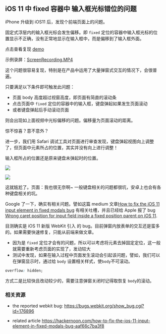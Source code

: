 ## iOS 11 中 fixed 容器中 输入框光标错位的问题

iPhone 升级到 iOS11 后，发现个前端页面上的问题。

固定式浮层内的输入框光标会发生偏移。即 `fixed` 定位的容器中输入框光标的位置显示不正确，没有正常地显示在输入框中，而是偏移到了输入框外面。

点击查看复现 [demo](https://wayou.github.io/assets/webkit-fixed-input-issue/src/index.html) 

示例录屏：[ScreenRecording.MP4](https://raw.githubusercontent.com/wayou/wayou.github.io/master/posts/webkit-fixed-input-issue/assets/ScreenRecording.MP4)

这个问题很容易复现，特别是在产品中运用了大量弹窗式交互的情况下，会很普遍。

只要满足以下条件即可触发此问题：
- 页面 body 高度超过视窗高度，即页面有简直的滚动条
- 点击页面中 `fixed` 定位的容器中的输入框，键盘弹起如果发生页面滚动
- 或者键盘弹起后手动滚动页面

则会出现如上面视频中光标偏移的问题。偏移量为页面滚动的距离。

惊不惊喜？意不意外？

进一步，我们用 Safari 调试工具对页面进行审查发现，键盘弹起视图向上调整了，但页面中元素所占的位置，其实并没有向上进行调整！

输入框所占的位置还是原来键盘未弹起时的位置。

![](https://raw.githubusercontent.com/wayou/wayou.github.io/master/posts/webkit-fixed-input-issue/assets/dom-element-position.png)

![](https://raw.githubusercontent.com/wayou/wayou.github.io/master/posts/webkit-fixed-input-issue/assets/safari-inspect-element.png)

这就尴尬了。页面：我也很无奈啊~ 一般键盘相关的问题都很坑，安卓上也会有各种键盘相关的坑。

Google 了一下，确实有相关问题。譬如这篇 medium 文章[How to fix the iOS 11 input element in fixed modals bug](https://hackernoon.com/how-to-fix-the-ios-11-input-element-in-fixed-modals-bug-aaf66c7ba3f8) 有相关吐槽，并且已经给 Apple 报了 bug [Wrong caret position for input field inside a fixed position parent on iOS 11](https://bugs.webkit.org/show_bug.cgi?id=176896).

目测确实是 iOS 11 新版 WebKit 引入 的 bug。目前弹窗内放表单的交互还是蛮多的。如果需要快速修复，只能从前端来做文章。

- 因为是 `fixed` 定位才会有的问题，所以可以考虑将元素去掉固定定位，这一般就需要重新考虑页面的实现了，发动较大
- 测试中发现，如果在输入过程中页面发生滚动会引起该问题，譬如，我们可以在弹窗显示时，通过给 `body` 设置相关样式，使`body`不可滚动。
```css
overflow: hidden;
```

方式二是比较快且改动较少的，需要注意弹窗关闭时记得取恢复 `body`的滚动。


### 相关资源

- the reported webkit bug: https://bugs.webkit.org/show_bug.cgi?id=176896

- related article https://hackernoon.com/how-to-fix-the-ios-11-input-element-in-fixed-modals-bug-aaf66c7ba3f8


